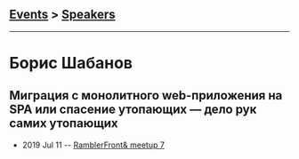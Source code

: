 ## [Events](../README.md) > [Speakers](../speakers.md)
---

# Борис Шабанов

## Миграция с монолитного web-приложения на SPA или спасение утопающих — дело рук самих утопающих
- 2019 Jul 11 -- [RamblerFront&amp; meetup 7](https://www.youtube.com/watch?v=DCRg4Gra8uE)    
